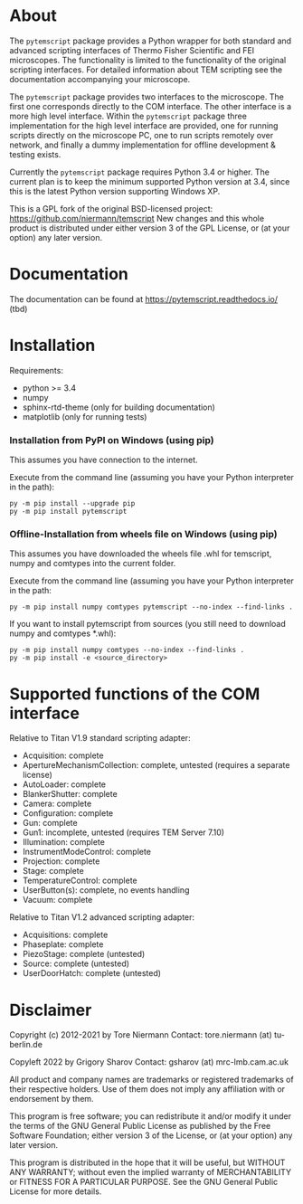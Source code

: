 # About

The ``pytemscript`` package provides a Python wrapper for both standard and advanced scripting
interfaces of Thermo Fisher Scientific and FEI microscopes. The functionality is
limited to the functionality of the original scripting interfaces. For detailed information
about TEM scripting see the documentation accompanying your microscope.

The ``pytemscript`` package provides two interfaces to the microscope. The first one
corresponds directly to the COM interface. The other interface is a more high level interface.
Within the ``pytemscript`` package three implementation for the high level interface are provided,
one for running scripts directly on the microscope PC, one to run scripts remotely over network, and
finally a dummy implementation for offline development & testing exists.

Currently the ``pytemscript`` package requires Python 3.4 or higher. The current plan is to keep the minimum
supported Python version at 3.4, since this is the latest Python version supporting Windows XP.

This is a GPL fork of the original BSD-licensed project: https://github.com/niermann/temscript
New changes and this whole product is distributed under either version 3 of the GPL License, or
(at your option) any later version.

# Documentation

The documentation can be found at https://pytemscript.readthedocs.io/ (tbd)

# Installation

Requirements:
* python >= 3.4
* numpy
* sphinx-rtd-theme (only for building documentation)
* matplotlib (only for running tests)

### Installation from PyPI on Windows (using pip)

This assumes you have connection to the internet. 

Execute from the command line (assuming you have your Python interpreter in the path):
    
    py -m pip install --upgrade pip
    py -m pip install pytemscript

### Offline-Installation from wheels file on Windows (using pip)

This assumes you have downloaded the wheels file <downloaded-wheels-file>.whl for temscript, numpy and comtypes into the current folder.

Execute from the command line (assuming you have your Python interpreter in the path:
    
    py -m pip install numpy comtypes pytemscript --no-index --find-links .

If you want to install pytemscript from sources (you still need to download numpy and comtypes *.whl):
    
    py -m pip install numpy comtypes --no-index --find-links .
    py -m pip install -e <source_directory>


# Supported functions of the COM interface

Relative to Titan V1.9 standard scripting adapter:

* Acquisition: complete
* ApertureMechanismCollection: complete, untested (requires a separate license)
* AutoLoader: complete
* BlankerShutter: complete
* Camera: complete
* Configuration: complete
* Gun: complete
* Gun1: incomplete, untested (requires TEM Server 7.10)
* Illumination: complete
* InstrumentModeControl: complete
* Projection: complete
* Stage: complete
* TemperatureControl: complete
* UserButton(s): complete, no events handling
* Vacuum: complete

Relative to Titan V1.2 advanced scripting adapter:

* Acquisitions: complete
* Phaseplate: complete
* PiezoStage: complete (untested)
* Source: complete (untested)
* UserDoorHatch: complete (untested)

# Disclaimer

Copyright (c) 2012-2021 by Tore Niermann
Contact: tore.niermann (at) tu-berlin.de

Copyleft 2022 by Grigory Sharov
Contact: gsharov (at) mrc-lmb.cam.ac.uk

All product and company names are trademarks or registered trademarks 
of their respective holders. Use of them does not imply any affiliation
with or endorsement by them.

This program is free software; you can redistribute it and/or modify
it under the terms of the GNU General Public License as published by
the Free Software Foundation; either version 3 of the License, or
(at your option) any later version.

This program is distributed in the hope that it will be useful,
but WITHOUT ANY WARRANTY; without even the implied warranty of
MERCHANTABILITY or FITNESS FOR A PARTICULAR PURPOSE.  See the
GNU General Public License for more details.

